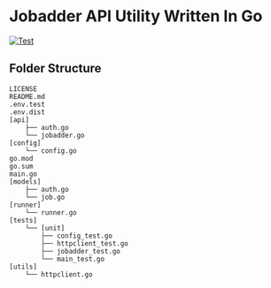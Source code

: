 # Jobadder API Utility Written In Go

[![Test](https://github.com/xehapa/jago/actions/workflows/pull_request.yml/badge.svg?branch=dev&event=pull_request)](https://github.com/xehapa/jago/actions/workflows/pull_request.yml)

## Folder Structure
```
LICENSE
README.md
.env.test
.env.dist
[api]
    ├── auth.go
    └── jobadder.go
[config]
    └── config.go
go.mod
go.sum
main.go
[models]
    ├── auth.go
    └── job.go
[runner]
    └── runner.go
[tests]
    └── [unit]
        ├── config_test.go
        ├── httpclient_test.go
        ├── jobadder_test.go
        └── main_test.go
[utils]
    └── httpclient.go
```